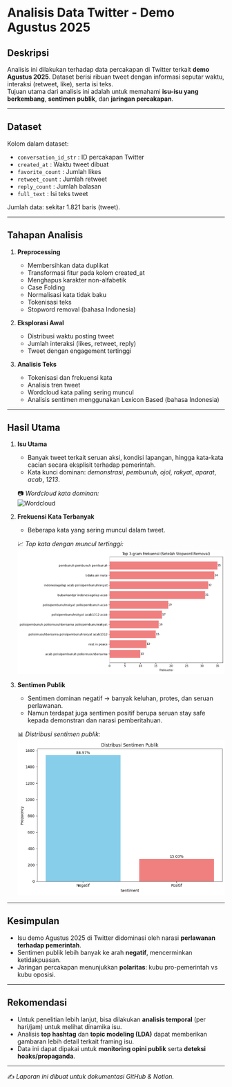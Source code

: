# Analisis Data Twitter - Demo Agustus 2025

## Deskripsi
Analisis ini dilakukan terhadap data percakapan di Twitter terkait **demo Agustus 2025**. Dataset berisi ribuan tweet dengan informasi seputar waktu, interaksi (retweet, like), serta isi teks.  
Tujuan utama dari analisis ini adalah untuk memahami **isu-isu yang berkembang**, **sentimen publik**, dan **jaringan percakapan**.

---

## Dataset
Kolom dalam dataset:
- `conversation_id_str` : ID percakapan Twitter
- `created_at` : Waktu tweet dibuat
- `favorite_count` : Jumlah likes
- `retweet_count` : Jumlah retweet
- `reply_count` : Jumlah balasan
- `full_text` : Isi teks tweet

Jumlah data: sekitar 1.821 baris (tweet).

---

## Tahapan Analisis

1. **Preprocessing**  
   - Membersihkan data duplikat
   - Transformasi fitur pada kolom created_at  
   - Menghapus karakter non-alfabetik
   - Case Folding
   - Normalisasi kata tidak baku
   - Tokenisasi teks  
   - Stopword removal (bahasa Indonesia)  

2. **Eksplorasi Awal**  
   - Distribusi waktu posting tweet  
   - Jumlah interaksi (likes, retweet, reply)  
   - Tweet dengan engagement tertinggi  

3. **Analisis Teks**  
   - Tokenisasi dan frekuensi kata
   - Analisis tren tweet  
   - Wordcloud kata paling sering muncul  
   - Analisis sentimen menggunakan Lexicon Based (bahasa Indonesia)  
---

## Hasil Utama

1. **Isu Utama**  
   - Banyak tweet terkait seruan aksi, kondisi lapangan, hingga kata-kata cacian secara eksplisit terhadap pemerintah.  
   - Kata kunci dominan: *demonstrasi*, *pembunuh*, *ojol*, *rakyat*, *aparat*, *acab*, *1213*. 

   📷 *Wordcloud kata dominan:*  
   ![Wordcloud]("images/wrdcld.png")

3. **Frekuensi Kata Terbanyak**  
   - Beberapa kata yang sering muncul dalam tweet.  

   📈 *Top kata dengan muncul tertinggi:*  
   ![Engagement](images/gramfrek.png)

4. **Sentimen Publik**  
   - Sentimen dominan negatif → banyak keluhan, protes, dan seruan perlawanan.  
   - Namun terdapat juga sentimen positif berupa seruan stay safe kepada demonstran dan narasi pemberitahuan.  

   📊 *Distribusi sentimen publik:*  
   ![Sentimen](images/sentimen.png)


---

## Kesimpulan
- Isu demo Agustus 2025 di Twitter didominasi oleh narasi **perlawanan terhadap pemerintah**.  
- Sentimen publik lebih banyak ke arah **negatif**, mencerminkan ketidakpuasan.  
- Jaringan percakapan menunjukkan **polaritas**: kubu pro-pemerintah vs kubu oposisi.  

---

## Rekomendasi
- Untuk penelitian lebih lanjut, bisa dilakukan **analisis temporal** (per hari/jam) untuk melihat dinamika isu.  
- Analisis **top hashtag** dan **topic modeling (LDA)** dapat memberikan gambaran lebih detail terkait framing isu.  
- Data ini dapat dipakai untuk **monitoring opini publik** serta **deteksi hoaks/propaganda**.

---

✍️ *Laporan ini dibuat untuk dokumentasi GitHub & Notion.*
